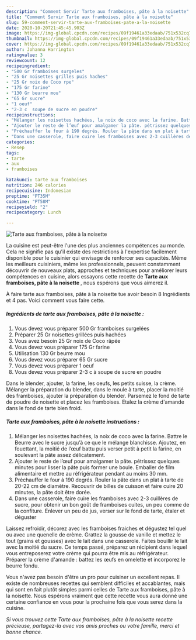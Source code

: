 ```yaml
---
description: "Comment Servir Tarte aux framboises, pâte à la noisette"
title: "Comment Servir Tarte aux framboises, pâte à la noisette"
slug: 59-comment-servir-tarte-aux-framboises-pate-a-la-noisette
date: 2020-10-20T21:45:45.903Z
image: https://img-global.cpcdn.com/recipes/09f19461a33edaab/751x532cq70/tarte-aux-framboises-pate-a-la-noisette-photo-principale-de-la-recette.jpg
thumbnail: https://img-global.cpcdn.com/recipes/09f19461a33edaab/751x532cq70/tarte-aux-framboises-pate-a-la-noisette-photo-principale-de-la-recette.jpg
cover: https://img-global.cpcdn.com/recipes/09f19461a33edaab/751x532cq70/tarte-aux-framboises-pate-a-la-noisette-photo-principale-de-la-recette.jpg
author: Johanna Harrington
ratingvalue: 3
reviewcount: 12
recipeingredient:
- "500 Gr framboises surgeles"
- "25 Gr noisettes grilles puis haches"
- "25 Gr noix de Coco rpe"
- "175 Gr farine"
- "130 Gr beurre mou"
- "65 Gr sucre"
- "1 oeuf"
- "2-3 c  soupe de sucre en poudre"
recipeinstructions:
- "Mélanger les noisettes hachées, la noix de coco avec la farine. Battre le Beurre avec le sucre jusqu’à ce que le mélange blanchisse. Ajoutez, en fouettant, la moitié de l’œuf battu puis verser petit à petit la farine, en soulevant la pâte assez délicatement."
- "Ajouter le reste de l’œuf pour amalgamer la pâte. pétrissez quelques minutes pour lisser la pâte puis former une boule. Emballer de film alimentaire et mettre au réfrigérateur pendant au moins 30 mm."
- "Préchauffer le four à 190 degrés. Rouler la pâte dans un plat à tarte de 20-22 cm de diamètre. Recouvrir de billes de cuisson et faire cuire 20 minutes, la pâte doit être dorée."
- "Dans une casserole, faire cuire les framboises avec 2-3 cuillères de sucre, pour obtenir un bon goût de framboises cuites, un peu comme de la confiture. Enlever un peu de jus, verser sur le fond de tarte, étaler et déguster"
categories:
- Resep
tags:
- tarte
- aux
- framboises

katakunci: tarte aux framboises 
nutrition: 246 calories
recipecuisine: Indonesian
preptime: "PT35M"
cooktime: "PT58M"
recipeyield: "2"
recipecategory: Lunch

---
```



![Tarte aux framboises, pâte à la noisette](https://img-global.cpcdn.com/recipes/09f19461a33edaab/751x532cq70/tarte-aux-framboises-pate-a-la-noisette-photo-principale-de-la-recette.jpg)

La cuisine est peut-être l'une des plus anciennes compétences au monde. Cela ne signifie pas qu'il existe des restrictions à l'expertise facilement disponible pour le cuisinier qui envisage de renforcer ses capacités. Même les meilleurs cuisiniers, même les professionnels, peuvent constamment découvrir de nouveaux plats, approches et techniques pour améliorer leurs compétences en cuisine, alors essayons cette recette de <strong> Tarte aux framboises, pâte à la noisette </strong>, nous espérons que vous aimerez il.

<!--inarticleads1-->

À faire tarte aux framboises, pâte à la noisette tue avoir besoin 8 Ingrédients et 4 pas. Voici comment vous faire cette.

##### Ingrédients de tarte aux framboises, pâte à la noisette :

1. Vous devez vous préparer 500 Gr framboises surgelées
1. Préparer 25 Gr noisettes grillées puis hachées
1. Vous avez besoin 25 Gr noix de Coco râpée
1. Vous devez vous préparer 175 Gr farine
1. Utilisation 130 Gr beurre mou
1. Vous devez vous préparer 65 Gr sucre
1. Vous devez vous préparer 1 oeuf
1. Vous devez vous préparer 2-3 c à soupe de sucre en poudre


Dans le blender, ajouter, la farine, les oeufs, les petits suisse, la crème. Mélanger la préparation du blender, dans le moule à tarte, placer la moitié des framboises, ajouter la préparation du blender. Parsemez le fond de tarte de poudre de noisette et placez les framboises. Etalez la crème d&#39;amande dans le fond de tarte bien froid. 

<!--inarticleads2-->

##### Tarte aux framboises, pâte à la noisette instructions :

1. Mélanger les noisettes hachées, la noix de coco avec la farine. Battre le Beurre avec le sucre jusqu’à ce que le mélange blanchisse. Ajoutez, en fouettant, la moitié de l’œuf battu puis verser petit à petit la farine, en soulevant la pâte assez délicatement.
1. Ajouter le reste de l’œuf pour amalgamer la pâte. pétrissez quelques minutes pour lisser la pâte puis former une boule. Emballer de film alimentaire et mettre au réfrigérateur pendant au moins 30 mm.
1. Préchauffer le four à 190 degrés. Rouler la pâte dans un plat à tarte de 20-22 cm de diamètre. Recouvrir de billes de cuisson et faire cuire 20 minutes, la pâte doit être dorée.
1. Dans une casserole, faire cuire les framboises avec 2-3 cuillères de sucre, pour obtenir un bon goût de framboises cuites, un peu comme de la confiture. Enlever un peu de jus, verser sur le fond de tarte, étaler et déguster


Laissez refroidir, décorez avec les framboises fraiches et dégustez tel quel ou avec une quenelle de crème. Grattez la gousse de vanille et mettez le tout (grains et gousses) avec le lait dans une casserole. Faites bouillir le lait avec la moitié du sucre. Ce temps passé, préparez un récipient dans lequel vous entreposerez votre crème qui pourra être mis au réfrigérateur. Préparer la crème d&#39;amande : battez les œufs en omelette et incorporez le beurre fondu. 

<!--inarticleads1-->

<p>
Vous n'avez pas besoin d'être un pro pour cuisiner un excellent repas. Il existe de nombreuses recettes qui semblent difficiles et accablantes, mais qui sont en fait plutôt simples parmi celles de Tarte aux framboises, pâte à la noisette. Nous espérons vraiment que cette recette vous aura donné une certaine confiance en vous pour la prochaine fois que vous serez dans la cuisine.
</p>

<p>
<i>Si vous trouvez cette Tarte aux framboises, pâte à la noisette recette précieuse, partagez-la avec vos amis proches ou votre famille, merci et bonne chance.</i>
</p>
